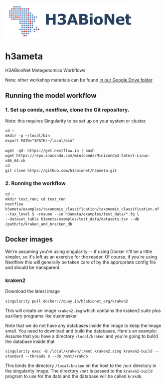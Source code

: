 

<img src="aux/H3ABioNetlogo2.jpg"/>

# h3ameta
H3ABionNet Metagenomics Workflows

Note: other workshop materials can be found [in our Google Drive folder](https://drive.google.com/drive/u/1/folders/1g3iyBbbD0fq2TIYz3MungaOiSu4DAm8X)

## Running the model workflow

### 1. Set up conda, nextflow, clone the Git repository.

Note: this requires Singularity to be set up on your system or cluster.

```
cd ~
mkdir -p ~/local/bin
export PATH="$PATH:~/local/bin"

wget -qO- https://get.nextflow.io | bash
wget https://repo.anaconda.com/miniconda/Miniconda3-latest-Linux-x86_64.sh
cd
git clone https://github.com/h3abionet/h3ameta.git
```


### 2. Running the workflow

```
cd ~
mkdir test_run; cd test_run
nextflow h3ameta/examples/taxonomic_classification/taxonomic_classification.nf  --tax_level S -resume --in h3ameta/examples/test_data/*.fq \
--dataset_table h3ameta/examples/test_data/datasets.tsv --db /path/to/kraken_and_bracken_db
```

## Docker images

We're assuming you're using singularity -- if using Docker it'll be a little simpler, so it's left as an exercise for the reader. Of course, if you're  using Nextflow this will generally be taken care of by the appropriate config file and should be transparent.

### kraken2

Download the latest image

`singularity pull docker://quay.io/h3abionet_org/kraken2 `

This will create an image `kraken2.img` which contains the kraken2 suite plus auxiliary programs like dustmasker

Note that we do not have any databases inside the image to keep the image small. You need to download and build the databases. Here's an example: Assume that you have a directory `/local/kraken` and you're going to bulild the database inside that

```
singularity exec -B /local/kraken/:/mnt kraken2.simg kraken2-build --standard --threads 8 --db /mnt/krakdb
```
This binds the directory `/local/kraken` on the host to the `/mnt` directory in the singularity image. The directory `/mnt` is passed to the `kraken2-build` program to use for the data and the database will be called `krakdb`.
